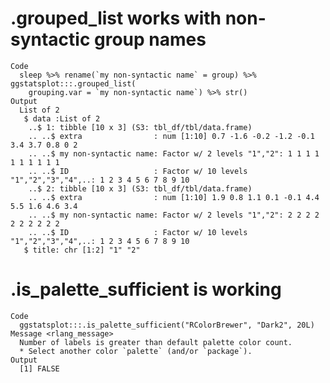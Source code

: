 # .grouped_list works with non-syntactic group names

    Code
      sleep %>% rename(`my non-syntactic name` = group) %>% ggstatsplot:::.grouped_list(
        grouping.var = `my non-syntactic name`) %>% str()
    Output
      List of 2
       $ data :List of 2
        ..$ 1: tibble [10 x 3] (S3: tbl_df/tbl/data.frame)
        .. ..$ extra                : num [1:10] 0.7 -1.6 -0.2 -1.2 -0.1 3.4 3.7 0.8 0 2
        .. ..$ my non-syntactic name: Factor w/ 2 levels "1","2": 1 1 1 1 1 1 1 1 1 1
        .. ..$ ID                   : Factor w/ 10 levels "1","2","3","4",..: 1 2 3 4 5 6 7 8 9 10
        ..$ 2: tibble [10 x 3] (S3: tbl_df/tbl/data.frame)
        .. ..$ extra                : num [1:10] 1.9 0.8 1.1 0.1 -0.1 4.4 5.5 1.6 4.6 3.4
        .. ..$ my non-syntactic name: Factor w/ 2 levels "1","2": 2 2 2 2 2 2 2 2 2 2
        .. ..$ ID                   : Factor w/ 10 levels "1","2","3","4",..: 1 2 3 4 5 6 7 8 9 10
       $ title: chr [1:2] "1" "2"

# .is_palette_sufficient is working

    Code
      ggstatsplot:::.is_palette_sufficient("RColorBrewer", "Dark2", 20L)
    Message <rlang_message>
      Number of labels is greater than default palette color count.
      * Select another color `palette` (and/or `package`).
    Output
      [1] FALSE

